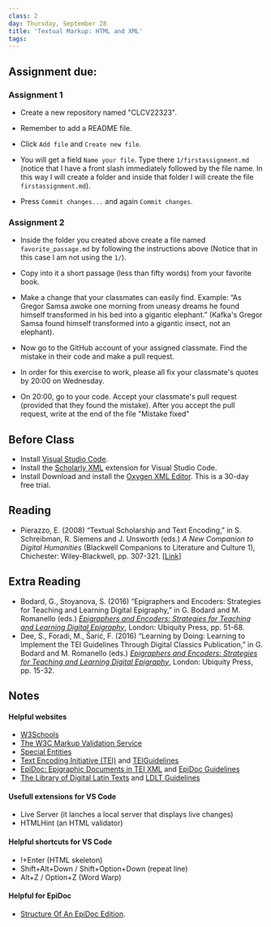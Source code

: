 ```yaml
---
class: 2
day: Thursday, September 28
title: 'Textual Markup: HTML and XML'
tags: 
---
```


## Assignment due: 

### Assignment 1 
- Create a new repository named "CLCV22323".
  
- Remember to add a README file.
  
- Click `Add file` and `Create new file`.
  
- You will get a field `Name your file`. Type there `1/firstassignment.md` (notice that I have a front slash immediately  followed by the file name. In this way I will create a folder and inside that folder I will create the file `firstassignment.md`).

- Press `Commit changes...` and again `Commit changes`.


### Assignment 2 
- Inside the folder you created above create a file named `favorite_passage.md` by following the instructions  above (Notice that in this case I am not using the `1/`).

- Copy into it a short passage (less than fifty words) from your favorite book.

- Make a change that your classmates can easily find. Example: “As Gregor Samsa awoke one morning from uneasy dreams he found himself transformed in his bed into a gigantic elephant.” (Kafka's Gregor Samsa found himself transformed into a gigantic insect, not an elephant).

- Now go to the GitHub account of your assigned classmate. Find the mistake in their code and make a pull request.

- In order for this exercise to work, please all fix your classmate's quotes by 20:00 on Wednesday.

- On 20:00, go to your code. Accept your classmate's pull request (provided that they found the mistake). After you accept the pull request, write at the end of the file "Mistake fixed"

## Before Class 
- Install [Visual Studio Code](https://code.visualstudio.com/download).
- Install the [Scholarly XML](https://marketplace.visualstudio.com/items?itemName=raffazizzi.sxml) extension for Visual Studio Code. 
- Install Download and install the [Oxygen XML Editor](https://www.oxygenxml.com/). This is a 30-day free trial. 

## Reading 
- Pierazzo, E. (2008) “Textual Scholarship and Text Encoding,” in S. Schreibman, R. Siemens and J. Unsworth (eds.) *A New Companion to Digital Humanities* (Blackwell Companions to Literature and Culture 1), Chichester: Wiley-Blackwell, pp. 307-321. [[Link](https://doi.org/10.1002/9781118680605.ch21)] 

## Extra Reading
- Bodard, G., Stoyanova, S. (2016) “Epigraphers and Encoders: Strategies for Teaching and Learning Digital Epigraphy,” in G. Bodard and M. Romanello (eds.) [_Epigraphers and Encoders: Strategies for Teaching and Learning Digital Epigraphy_](https://www.ubiquitypress.com/site/chapters/e/10.5334/bat.b/), London: Ubiquity Press, pp. 51-68.
- Dee, S., Foradi, M., Šarić, F. (2016) “Learning by Doing: Learning to Implement the TEI Guidelines Through Digital Classics Publication,” in G. Bodard and M. Romanello (eds.) [_Epigraphers and Encoders: Strategies for Teaching and Learning Digital Epigraphy_](https://www.ubiquitypress.com/site/chapters/e/10.5334/bat.b/), London: Ubiquity Press, pp. 15-32.

## Notes

#### Helpful websites
- [W3Schools](https://www.w3schools.com/tags/default.asp)
- [The W3C Markup Validation Service](https://validator.w3.org/)
- [Special Entities](https://www.htmlhelp.com/reference/html40/entities/special.html)
- [Text Encoding Initiative (TEI)](http://www.tei-c.org) and [TEIGuidelines](https://www.google.com/url?q=http://www.tei-c.org/release/doc/tei-p5-doc/en/html/index.html)
- [EpiDoc: Epigraphic Documents in TEI XML](https://epidoc.stoa.org/) and [EpiDoc Guidelines](https://epidoc.stoa.org/gl/latest/)
- [The Library of Digital Latin Texts](https://ldlt.digitallatin.org/) and [LDLT Guidelines](https://digitallatin.github.io/guidelines/)

#### Usefull extensions for VS Code
- Live Server (it lanches a local server that displays live changes)
- HTMLHint (an HTML validator)

#### Helpful shortcuts for VS Code
- !+Enter (HTML skeleton)
- Shift+Alt+Down / Shift+Option+Down (repeat line)
- Alt+Z / Option+Z (Word Warp)

#### Helpful for EpiDoc
- [Structure Of An EpiDoc Edition](https://epidoc.stoa.org/gl/latest/supp-structure.html).





